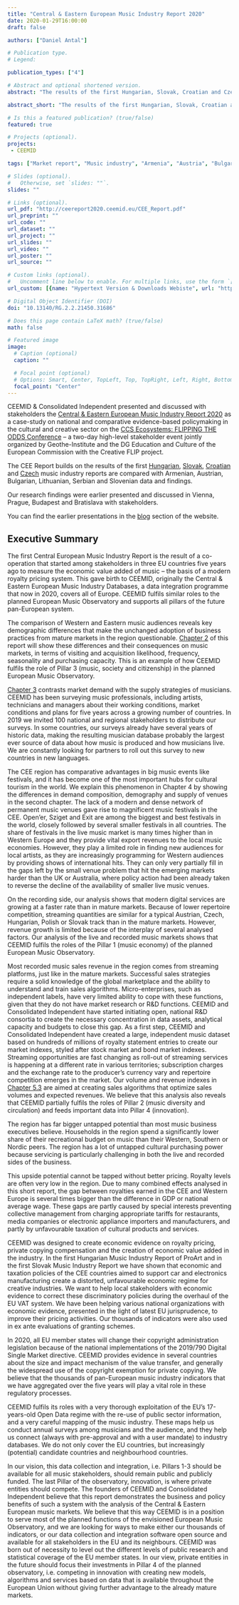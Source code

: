 ```yaml
---
title: "Central & Eastern European Music Industry Report 2020"
date: 2020-01-29T16:00:00
draft: false

authors: ["Daniel Antal"]

# Publication type.
# Legend:

publication_types: ["4"]

# Abstract and optional shortened version.
abstract: "The results of the first Hungarian, Slovak, Croatian and Czech music industry reports are compared with Armenian, Austrian, Bulgarian, Lithuanian, Serbian and Slovenian data and findings."

abstract_short: "The results of the first Hungarian, Slovak, Croatian and Czech music industry reports are compared with Armenian, Austrian, Bulgarian, Lithuanian, Serbian and Slovenian data and findings."

# Is this a featured publication? (true/false)
featured: true

# Projects (optional).
projects:
 - CEEMID

tags: ["Market report", "Music industry", "Armenia", "Austria", "Bulgaria", "Czechia", "Lithuania", "Hungary", "Slovakia", "Serbia"]

# Slides (optional).
#   Otherwise, set `slides: ""`.
slides: ""

# Links (optional).
url_pdf: "http://ceereport2020.ceemid.eu/CEE_Report.pdf"
url_preprint: ""
url_code: ""
url_dataset: ""
url_project: ""
url_slides: ""
url_video: ""
url_poster: ""
url_source: ""

# Custom links (optional).
#   Uncomment line below to enable. For multiple links, use the form `[{...}, {...}, {...}]`.
url_custom: [{name: "Hypertext Version & Downloads Webiste", url: "http://ceereport2020.ceemid.eu/"}]

# Digital Object Identifier (DOI)
doi: "10.13140/RG.2.2.21450.31686"

# Does this page contain LaTeX math? (true/false)
math: false

# Featured image
image:
  # Caption (optional)
  caption: ""

  # Focal point (optional)
  # Options: Smart, Center, TopLeft, Top, TopRight, Left, Right, BottomLeft, Bottom, BottomRight
  focal_point: "Center"
---
```


CEEMID & Consolidated Independent presented and discussed with stakeholders the  [Central & Eastern European Music Industry Report 2020](https://danielantal.eu/publication/ceereport_2020/) as a case-study on national and comparative evidence-based policymaking in the cultural and creative sector on the [CCS Ecosystems: FLIPPING THE ODDS Conference](http://creativeflip.creativehubs.net/2019/12/03/flipping-the-odds/) – a two-day high-level stakeholder event jointly organized by Geothe-Institute and the DG Education and Culture of the European Commission with the Creative FLIP project.

The CEE Report builds on the results of the first [Hungarian](https://danielantal.eu/publication/hungary_music_industry_2014/), [Slovak](https://danielantal.eu/publication/slovak_music_industry_2019/), [Croatian](https://danielantal.eu/publication/private_copying_croatia_2019/) and [Czech](http://czdev.ceemid.eu/) music industry reports are compared with Armenian, Austrian, Bulgarian, Lithuanian, Serbian and Slovenian data and findings. 

Our research findings were earlier presented and discussed in Vienna, Prague, Budapest and Bratislava with stakeholders. 

You can find the earlier presentations in the [blog](#posts) section of the website.

## Executive Summary

The first Central European Music Industry Report is the result of a co-operation that started among stakeholders in three EU countries five years ago to measure the economic value added of music – the basis of a modern royalty pricing system. This gave birth to CEEMID, originally the Central & Eastern European Music Industry Databases, a data integration programme that now in 2020, covers all of Europe. CEEMID fulfils similar roles to the planned European Music Observatory and supports all pillars of the future pan-European system.

The comparison of Western and Eastern music audiences reveals key demographic differences that make the unchanged adoption of business practices from mature markets in the region questionable. [Chapter 2](http://ceereport2020.ceemid.eu/audience.html) of this report will show these differences and their consequences on music markets, in terms of visiting and acquisition likelihood, frequency, seasonality and purchasing capacity. This is an example of how CEEMID fulfils the role of Pillar 3 (music, society and citizenship) in the planned European Music Observatory.

[Chapter 3](http://ceereport2020.ceemid.eu/supply.html) contrasts market demand with the supply strategies of musicians. CEEMID has been surveying music professionals, including artists, technicians and managers about their working conditions, market conditions and plans for five years across a growing number of countries. In 2019 we invited 100 national and regional stakeholders to distribute our surveys. In some countries, our surveys already have several years of historic data, making the resulting musician database probably the largest ever source of data about how music is produced and how musicians live. We are constantly looking for partners to roll out this survey to new countries in new languages.

The CEE region has comparative advantages in big music events like festivals, and it has become one of the most important hubs for cultural tourism in the world. We explain this phenomenon in Chapter 4 by showing the differences in demand composition, demography and supply of venues in the second chapter. The lack of a modern and dense network of permanent music venues gave rise to magnificent music festivals in the CEE. Open’er, Sziget and Exit are among the biggest and best festivals in the world, closely followed by several smaller festivals in all countries. The share of festivals in the live music market is many times higher than in Western Europe and they provide vital export revenues to the local music economies. However, they play a limited role in finding new audiences for local artists, as they are increasingly programming for Western audiences by providing shows of international hits. They can only very partially fill in the gaps left by the small venue problem that hit the emerging markets harder than the UK or Australia, where policy action had been already taken to reverse the decline of the availability of smaller live music venues.

On the recording side, our analysis shows that modern digital services are growing at a faster rate than in mature markets. Because of lower repertoire competition, streaming quantities are similar for a typical Austrian, Czech, Hungarian, Polish or Slovak track than in the mature markets. However, revenue growth is limited because of the interplay of several analysed factors. Our analysis of the live and recorded music markets shows that CEEMID fulfils the roles of the Pillar 1 (music economy) of the planned European Music Observatory.

Most recorded music sales revenue in the region comes from streaming platforms, just like in the mature markets. Successful sales strategies require a solid knowledge of the global marketplace and the ability to understand and train sales algorithms. Micro-enterprises, such as independent labels, have very limited ability to cope with these functions, given that they do not have market research or R&D functions. CEEMID and Consolidated Independent have started initiating open, national R&D consortia to create the necessary concentration in data assets, analytical capacity and budgets to close this gap. As a first step, CEEMID and Consolidated Independent have created a large, independent music dataset based on hundreds of millions of royalty statement entries to create our market indexes, styled after stock market and bond market indexes. Streaming opportunities are fast changing as roll-out of streaming services is happening at a different rate in various territories; subscription charges and the exchange rate to the producer’s currency vary and repertoire competition emerges in the market. Our volume and revenue indexes in [Chapter 5.3](http://ceereport2020.ceemid.eu/export.html#recexport) are aimed at creating sales algorithms that optimize sales volumes and expected revenues. We believe that this analysis also reveals that CEEMID partially fulfils the roles of Pillar 2 (music diversity and circulation) and feeds important data into Pillar 4 (innovation).

The region has far bigger untapped potential than most music business executives believe. Households in the region spend a significantly lower share of their recreational budget on music than their Western, Southern or Nordic peers. The region has a lot of untapped cultural purchasing power because servicing is particularly challenging in both the live and recorded sides of the business.

This upside potential cannot be tapped without better pricing. Royalty levels are often very low in the region. Due to many combined effects analysed in this short report, the gap between royalties earned in the CEE and Western Europe is several times bigger than the difference in GDP or national average wage. These gaps are partly caused by special interests preventing collective management from charging appropriate tariffs for restaurants, media companies or electronic appliance importers and manufacturers, and partly by unfavourable taxation of cultural products and services.

CEEMID was designed to create economic evidence on royalty pricing, private copying compensation and the creation of economic value added in the industry. In the first Hungarian Music Industry Report of ProArt and in the first Slovak Music Industry Report we have shown that economic and taxation policies of the CEE countries aimed to support car and electronics manufacturing create a distorted, unfavourable economic regime for creative industries. We want to help local stakeholders with economic evidence to correct these discriminatory policies during the overhaul of the EU VAT system. We have been helping various national organizations with economic evidence, presented in the light of latest EU jurisprudence, to improve their pricing activities. Our thousands of indicators were also used in ex ante evaluations of granting schemes.

In 2020, all EU member states will change their copyright administration legislation because of the national implementations of the 2019/790 Digital Single Market directive. CEEMID provides evidence in several countries about the size and impact mechanism of the value transfer, and generally the widespread use of the copyright exemption for private copying. We believe that the thousands of pan-European music industry indicators that we have aggregated over the five years will play a vital role in these regulatory processes.

CEEMID fulfils its roles with a very thorough exploitation of the EU’s 17-years-old Open Data regime with the re-use of public sector information, and a very careful mapping of the music industry. These maps help us conduct annual surveys among musicians and the audience, and they help us connect (always with pre-approval and with a user mandate) to industry databases. We do not only cover the EU countries, but increasingly (potential) candidate countries and neighbourhood countries.

In our vision, this data collection and integration, i.e. Pillars 1-3 should be available for all music stakeholders, should remain public and publicly funded. The last Pillar of the observatory, innovation, is where private entities should compete. The founders of CEEMID and Consolidated Independent believe that this report demonstrates the business and policy benefits of such a system with the analysis of the Central & Eastern European music markets. We believe that this way CEEMID is in a position to serve most of the planned functions of the envisioned European Music Observatory, and we are looking for ways to make either our thousands of indicators, or our data collection and integration software open source and available for all stakeholders in the EU and its neighbours. CEEMID was born out of necessity to level out the different levels of public research and statistical coverage of the EU member states. In our view, private entities in the future should focus their investments in Pillar 4 of the planned observatory, i.e. competing in innovation with creating new models, algorithms and services based on data that is available throughout the European Union without giving further advantage to the already mature markets.
